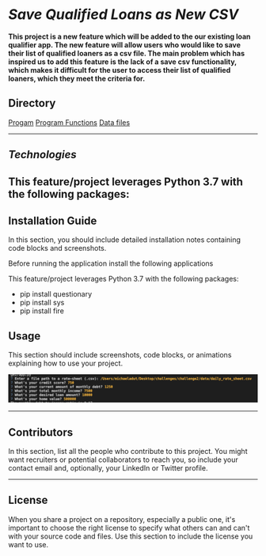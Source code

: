 # *Save Qualified Loans as New CSV*

**This project is a new feature which will be added to the our existing loan qualifier app. The new feature will allow users who would like to save their list of qualified loaners as a csv file. The main problem which has inspired us to add this feature is the lack of a save csv functionality, which makes it difficult for the user to access their list of qualified loaners, which they meet the criteria for.**

## Directory 

[Progam](app)
[Program Functions](qualifier)
[Data files](data)

---

## *Technologies*

This feature/project leverages Python 3.7 with the following packages:
---

## Installation Guide

In this section, you should include detailed installation notes containing code blocks and screenshots.

Before running the application install the following applications

This feature/project leverages Python 3.7 with the following packages:

* pip install questionary
* pip install sys
* pip install fire 

## Usage

This section should include screenshots, code blocks, or animations explaining how to use your project.

![CLI user interactions for the loan application](https://github.com/madut97/challenge2/blob/master/images/step_1.png)

---

## Contributors

In this section, list all the people who contribute to this project. You might want recruiters or potential collaborators to reach you, so include your contact email and, optionally, your LinkedIn or Twitter profile.



---

## License

When you share a project on a repository, especially a public one, it's important to choose the right license to specify what others can and can't with your source code and files. Use this section to include the license you want to use.
